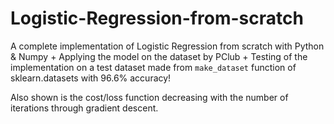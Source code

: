 # Logistic-Regression-from-scratch
A complete implementation of Logistic Regression from scratch with Python &amp; Numpy + Applying the model on the dataset by PClub + Testing of the implementation on a test dataset made from `make_dataset` function of sklearn.datasets with 96.6% accuracy! 

Also shown is the cost/loss function decreasing with the number of iterations through gradient descent.
